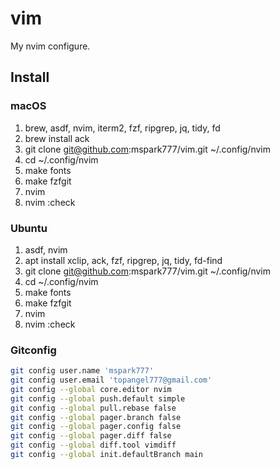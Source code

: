 # vim

My nvim configure.

## Install

### macOS
1. brew, asdf, nvim, iterm2, fzf, ripgrep, jq, tidy, fd
1. brew install ack
1. git clone git@github.com:mspark777/vim.git ~/.config/nvim
1. cd ~/.config/nvim
1. make fonts
1. make fzfgit
1. nvim
1. nvim :check


### Ubuntu
1. asdf, nvim
1. apt install xclip, ack, fzf, ripgrep, jq, tidy, fd-find
1. git clone git@github.com:mspark777/vim.git ~/.config/nvim
1. cd ~/.config/nvim
1. make fonts
1. make fzfgit
1. nvim
1. nvim :check

### Gitconfig
```sh
git config user.name 'mspark777'
git config user.email 'topangel777@gmail.com'
git config --global core.editor nvim
git config --global push.default simple
git config --global pull.rebase false
git config --global pager.branch false
git config --global pager.config false
git config --global pager.diff false
git config --global diff.tool vimdiff
git config --global init.defaultBranch main
```
